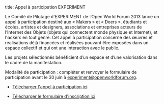 title: Appel à participation EXPERIMENT

Le Comité de Pilotage d'EXPERIMENT de l’Open World Forum 2013 lance un appel à participation destiné aux « Makers » et « Doers », étudiants et écoles, artistes et designers, associations et entreprises acteurs de l’Internet des Objets (objets qui connectent monde physique et Internet), et hackers en tout genre.  Cet appel à participation concerne des œuvres et réalisations déjà financées et réalisées pouvant être exposées dans un espace collectif et qui ont une interaction avec le public.

Les projets sélectionnés bénéficient d’un espace et d’une valorisation dans le cadre de la manifestation.

Modalité de participation : compléter et renvoyer  le formulaire de participation avant le 30 juin à [experiment@openworldforum.org][4].

- [Télécharger l'appel à participation ici](/static/Documents/AAP_OWF13_experiment_V2-30juin.pdf)

- [Télécharger le formulaire d'inscription ici](/static/Documents/formOWF13AAPExperiment_VF_30juinV2.odt)


 [4]: mailto:experiment%40openworldforum.org
